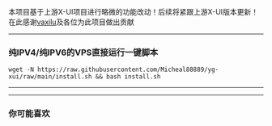 本项目基于上游X-UI项目进行略微的功能改动！后续将紧跟上游X-UI版本更新！在此感谢[vaxilu](https://github.com/vaxilu/x-ui)及各位为此项目做出贡献

----------------------------------------------------------------------------------------------------------------------------------------------

### 纯IPV4/纯IPV6的VPS直接运行一键脚本

```
wget -N https://raw.githubusercontent.com/Micheal88889/yg-xui/raw/main/install.sh && bash install.sh
```

--------------------------------------------------------------------------------------------------------------------------------------------------




---------------------------------------------------------------------------------------------------------------------------------------------------

### 你可能喜欢




